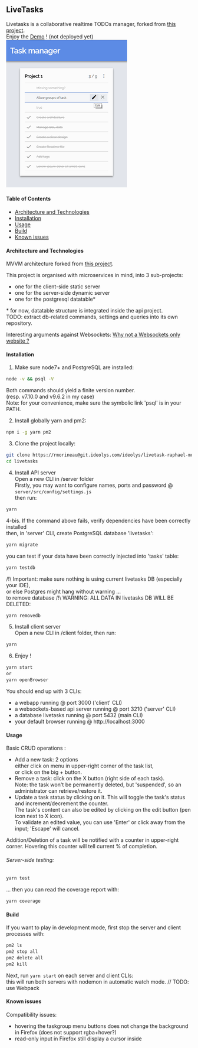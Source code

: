 ## LiveTasks

Livetasks is a collaborative realtime TODOs manager, forked from [this project](https://github.com/DonoSybrix/TodoList).  
Enjoy the [Demo]() ! (not deployed yet)  
![](https://github.com/Sharlaan/Livetasks/blob/master/Capture.png)

#### Table of Contents
- [Architecture and Technologies](#Architecture-and-Technologies)
- [Installation](#Installation)
- [Usage](#Usage)
- [Build](#Build)
- [Known issues](#Known-issues)


#### Architecture and Technologies
MVVM architecture forked from [this project](https://github.com/DonoSybrix/TodoList).

This project is organised with microservices in mind, into 3 sub-projects:
- one for the client-side static server
- one for the server-side dynamic server
- one for the postgresql datatable*

\* for now, datatable structure is integrated inside the api project.  
TODO: extract db-related commands, settings and queries into its own repository.

Interesting arguments against Websockets: [Why not a Websockets only website ?](http://stackoverflow.com/questions/4852702/do-html-websockets-maintain-an-open-connection-for-each-client-does-this-scale)

#### Installation
1. Make sure node7+ and PostgreSQL are installed:
```sh
node -v && psql -V
```
Both commands should yield a finite version number.  
(resp. v7.10.0 and v9.6.2 in my case)  
Note: for your convenience, make sure the symbolic link 'psql' is in your PATH.  
  

2. Install globally yarn and pm2:  
```sh
npm i -g yarn pm2
```


3. Clone the project locally:
```sh
git clone https://rmorineau@git.ideolys.com/ideolys/livetask-raphael-morineau.git livetasks
cd livetasks
```


4. Install API server  
Open a new CLI in /server folder  
Firstly, you may want to configure names, ports and password @ `server/src/config/settings.js`  
then run:
```sh
yarn
```
4-bis. If the command above fails, verify dependencies have been correctly installed  
then, in 'server' CLI, create PostgreSQL database 'livetasks':
```sh
yarn migrate
```
you can test if your data have been correctly injected into 'tasks' table:
```sh
yarn testdb
```

/!\ Important: make sure nothing is using current livetasks DB (especially your IDE),  
or else Postgres might hang without warning ...  
to remove database /!\ WARNING: ALL DATA IN livetasks DB WILL BE DELETED:
```sh
yarn removedb
```


5. Install client server  
Open a new CLI in /client folder, then run:
```sh
yarn
```


6. Enjoy !
```sh
yarn start
or
yarn openBrowser
```

You should end up with 3 CLIs:
- a webapp running @ port 3000 ('client' CLI)
- a websockets-based api server running @ port 3210 ('server' CLI)
- a database livetasks running @ port 5432 (main CLI)
- your default browser running @ http://localhost:3000


#### Usage
Basic CRUD operations :
- Add a new task: 2 options  
either click on menu in upper-right corner of the task list,  
or click on the big + button.
- Remove a task: click on the X button (right side of each task).  
Note: the task won't be permanently deleted, but 'suspended', so an administrator can retrieve/restore it.
- Update a task status by clicking on it. This will toggle the task's status and increment/decrement the counter.  
The task's content can also be edited by clicking on the edit button (pen icon next to X icon).  
To validate an edited value, you can use 'Enter' or click away from the input; 'Escape' will cancel.

Addition/Deletion of a task will be notified with a counter in upper-right corner.
Hovering this counter will tell current % of completion.

###### Server-side testing:
```sh
yarn test
```
... then you can read the coverage report with:
```sh
yarn coverage
```


#### Build
If you want to play in development mode, first stop the server and client processes with:
```sh
pm2 ls
pm2 stop all
pm2 delete all
pm2 kill
```
Next, run `yarn start` on each server and client CLIs:  
this will run both servers with nodemon in automatic watch mode.
// TODO: use Webpack


#### Known issues
Compatibility issues:
- hovering the taskgroup menu buttons does not change the background in Firefox (does not support rgba+hover?)
- read-only input in Firefox still display a cursor inside
